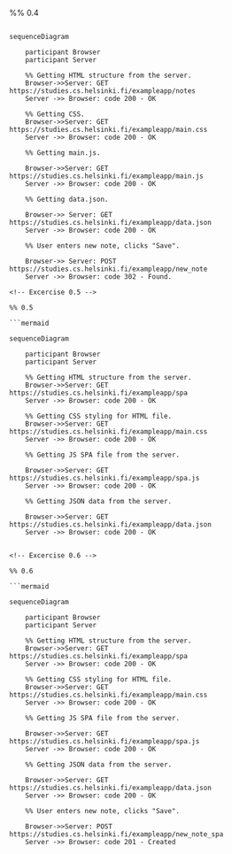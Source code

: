 <!-- Excercise 0.4 -->

%% 0.4

```mermaid

sequenceDiagram

    participant Browser
    participant Server

    %% Getting HTML structure from the server. 
    Browser->>Server: GET https://studies.cs.helsinki.fi/exampleapp/notes
    Server ->> Browser: code 200 - OK

    %% Getting CSS. 
    Browser->>Server: GET https://studies.cs.helsinki.fi/exampleapp/main.css
    Server ->> Browser: code 200 - OK

    %% Getting main.js. 

    Browser->>Server: GET https://studies.cs.helsinki.fi/exampleapp/main.js
    Server ->> Browser: code 200 - OK

    %% Getting data.json. 

    Browser->> Server: GET https://studies.cs.helsinki.fi/exampleapp/data.json
    Server ->> Browser: code 200 - OK

    %% User enters new note, clicks "Save". 

    Browser->> Server: POST https://studies.cs.helsinki.fi/exampleapp/new_note
    Server ->> Browser: code 302 - Found. 

<!-- Excercise 0.5 -->

%% 0.5

```mermaid

sequenceDiagram

    participant Browser
    participant Server

    %% Getting HTML structure from the server. 
    Browser->>Server: GET https://studies.cs.helsinki.fi/exampleapp/spa
    Server ->> Browser: code 200 - OK

    %% Getting CSS styling for HTML file. 
    Browser->>Server: GET https://studies.cs.helsinki.fi/exampleapp/main.css
    Server ->> Browser: code 200 - OK

    %% Getting JS SPA file from the server. 

    Browser->>Server: GET https://studies.cs.helsinki.fi/exampleapp/spa.js
    Server ->> Browser: code 200 - OK

    %% Getting JSON data from the server. 

    Browser->>Server: GET https://studies.cs.helsinki.fi/exampleapp/data.json
    Server ->> Browser: code 200 - OK


<!-- Excercise 0.6 -->

%% 0.6

```mermaid

sequenceDiagram

    participant Browser
    participant Server

    %% Getting HTML structure from the server. 
    Browser->>Server: GET https://studies.cs.helsinki.fi/exampleapp/spa
    Server ->> Browser: code 200 - OK

    %% Getting CSS styling for HTML file. 
    Browser->>Server: GET https://studies.cs.helsinki.fi/exampleapp/main.css
    Server ->> Browser: code 200 - OK

    %% Getting JS SPA file from the server. 

    Browser->>Server: GET https://studies.cs.helsinki.fi/exampleapp/spa.js
    Server ->> Browser: code 200 - OK

    %% Getting JSON data from the server. 

    Browser->>Server: GET https://studies.cs.helsinki.fi/exampleapp/data.json
    Server ->> Browser: code 200 - OK

    %% User enters new note, clicks "Save". 

    Browser->>Server: POST https://studies.cs.helsinki.fi/exampleapp/new_note_spa
    Server ->> Browser: code 201 - Created





